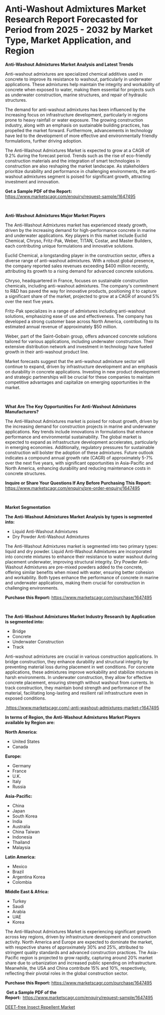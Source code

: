 <p><h1>​Anti-Washout Admixtures Market Research Report Forecasted for Period from 2025 -  2032 by Market Type, Market Application, and Region</h1></p><p><strong>​Anti-Washout Admixtures Market Analysis and Latest Trends</strong></p>
<p><p>Anti-washout admixtures are specialized chemical additives used in concrete to improve its resistance to washout, particularly in underwater applications. These admixtures help maintain the integrity and workability of concrete when exposed to water, making them essential for projects such as underwater construction, marine structures, and repair of hydraulic structures. </p><p>The demand for anti-washout admixtures has been influenced by the increasing focus on infrastructure development, particularly in regions prone to heavy rainfall or water exposure. The growing construction industry, along with an emphasis on sustainable building practices, has propelled the market forward. Furthermore, advancements in technology have led to the development of more effective and environmentally friendly formulations, further driving adoption.</p><p>The Anti-Washout Admixtures Market is expected to grow at a CAGR of 9.2% during the forecast period. Trends such as the rise of eco-friendly construction materials and the integration of smart technologies in construction are also reshaping the market landscape. As stakeholders prioritize durability and performance in challenging environments, the anti-washout admixtures segment is poised for significant growth, attracting investment and innovation.</p></p>
<p><strong>Get a Sample PDF of the Report:&nbsp;</strong> <a href="https://www.marketscagr.com/enquiry/request-sample/1647495?utm_campaign=2566&utm_medium=2&utm_source=Github&utm_content=ia&utm_term=29032025&utm_id=anti-washout-admixtures">https://www.marketscagr.com/enquiry/request-sample/1647495</a></p>
<p>&nbsp;</p>
<p><strong>​Anti-Washout Admixtures Major Market Players</strong></p>
<p><p>The Anti-Washout Admixtures market has experienced steady growth, driven by the increasing demand for high-performance concrete in marine and underwater applications. Key players in this market include Euclid Chemical, Chryso, Fritz-Pak, Weber, TITAN, Costar, and Master Builders, each contributing unique formulations and innovative solutions.</p><p>Euclid Chemical, a longstanding player in the construction sector, offers a diverse range of anti-washout admixtures. With a robust global presence, the company reported sales revenues exceeding $400 million recently, attributing its growth to a rising demand for advanced concrete solutions.</p><p>Chryso, headquartered in France, focuses on sustainable construction chemicals, including anti-washout admixtures. The company's commitment to R&D has paved the way for innovative products, positioning it to capture a significant share of the market, projected to grow at a CAGR of around 5% over the next five years. </p><p>Fritz-Pak specializes in a range of admixtures including anti-washout solutions, emphasizing ease of use and effectiveness. The company has developed a strong customer base across North America, contributing to its estimated annual revenue of approximately $50 million.</p><p>Weber, part of the Saint-Gobain group, offers advanced concrete solutions tailored for various applications, including underwater construction. Their extensive distribution network and investment in technology have fueled growth in their anti-washout product line.</p><p>Market forecasts suggest that the anti-washout admixture sector will continue to expand, driven by infrastructure development and an emphasis on durability in concrete applications. Investing in new product development and strategic partnerships will be crucial for these companies to maintain competitive advantages and capitalize on emerging opportunities in the market.</p></p>
<p>&nbsp;</p>
<p><strong>What Are The Key Opportunities For ​Anti-Washout Admixtures Manufacturers?</strong></p>
<p><p>The Anti-Washout Admixtures market is poised for robust growth, driven by the increasing demand for construction projects in marine and underwater applications. Key trends include innovations in formulations that enhance performance and environmental sustainability. The global market is expected to expand as infrastructure development accelerates, particularly in emerging economies. Additionally, regulatory pressures for sustainable construction will bolster the adoption of these admixtures. Future outlook indicates a compound annual growth rate (CAGR) of approximately 5-7% over the next five years, with significant opportunities in Asia-Pacific and North America, enhancing durability and reducing maintenance costs in concrete structures.</p></p>
<p><strong>Inquire or Share Your Questions If Any Before Purchasing This Report:</strong> <a href="https://www.marketscagr.com/enquiry/pre-order-enquiry/1647495?utm_campaign=2566&utm_medium=2&utm_source=Github&utm_content=ia&utm_term=29032025&utm_id=anti-washout-admixtures">https://www.marketscagr.com/enquiry/pre-order-enquiry/1647495</a></p>
<p>&nbsp;</p>
<p><strong>Market Segmentation</strong></p>
<p><strong>The ​Anti-Washout Admixtures Market Analysis by types is segmented into:</strong></p>
<p><ul><li>Liquid ​Anti-Washout Admixtures</li><li>Dry Powder ​Anti-Washout Admixtures</li></ul></p>
<p><p>The Anti-Washout Admixtures market is segmented into two primary types: liquid and dry powder. Liquid Anti-Washout Admixtures are incorporated into concrete mixtures to enhance their resistance to water washout during placement underwater, improving structural integrity. Dry Powder Anti-Washout Admixtures are pre-mixed powders added to the concrete, offering similar benefits when mixed with water, ensuring better cohesion and workability. Both types enhance the performance of concrete in marine and underwater applications, making them crucial for construction in challenging environments.</p></p>
<p><strong>Purchase this Report:&nbsp;</strong><a href="https://www.marketscagr.com/purchase/1647495?utm_campaign=2566&utm_medium=2&utm_source=Github&utm_content=ia&utm_term=29032025&utm_id=anti-washout-admixtures">https://www.marketscagr.com/purchase/1647495</a></p>
<p>&nbsp;</p>
<p><strong>The ​Anti-Washout Admixtures Market Industry Research by Application is segmented into:</strong></p>
<p><ul><li>Bridge</li><li>Concrete</li><li>Underwater Construction</li><li>Track</li></ul></p>
<p><p>Anti-washout admixtures are crucial in various construction applications. In bridge construction, they enhance durability and structural integrity by preventing material loss during placement in wet conditions. For concrete applications, these admixtures improve workability and stabilize mixtures in harsh environments. In underwater construction, they allow for effective concrete placement, ensuring strength without washout from currents. In track construction, they maintain bond strength and performance of the material, facilitating long-lasting and resilient rail infrastructure even in exposed conditions.</p></p>
<p><a href="https://www.marketscagr.com/-anti-washout-admixtures-market-r1647495?utm_campaign=2566&utm_medium=2&utm_source=Github&utm_content=ia&utm_term=29032025&utm_id=anti-washout-admixtures">&nbsp;https://www.marketscagr.com/-anti-washout-admixtures-market-r1647495</a></p>
<p><strong>In terms of Region, the ​Anti-Washout Admixtures Market Players available by Region are:</strong></p>
<p>
    <p> <strong> North America: </strong>
        <ul>
            <li>United States</li>
            <li>Canada</li>
        </ul>
        </p> 
    <p> <strong> Europe: </strong>
        <ul>
            <li>Germany</li>
            <li>France</li>
            <li>U.K.</li>
            <li>Italy</li>
            <li>Russia</li>
        </ul>
        </p> 
    <p> <strong> Asia-Pacific: </strong>
        <ul>
            <li>China</li>
            <li>Japan</li>
            <li>South Korea</li>
            <li>India</li>
            <li>Australia</li>
            <li>China Taiwan</li>
            <li>Indonesia</li>
            <li>Thailand</li>
            <li>Malaysia</li>
        </ul>
        </p> 
    <p> <strong> Latin America: </strong>
        <ul>
            <li>Mexico</li>
            <li>Brazil</li>
            <li>Argentina Korea</li>
            <li>Colombia</li>
        </ul>
        </p> 
    <p> <strong> Middle East & Africa: </strong>
        <ul>
            <li>Turkey</li>
            <li>Saudi</li>
            <li>Arabia</li>
            <li>UAE</li>
            <li>Korea</li>
        </ul>
    </p>
    </p>
<p><p>The Anti-Washout Admixtures Market is experiencing significant growth across key regions, driven by infrastructure development and construction activity. North America and Europe are expected to dominate the market, with respective shares of approximately 30% and 25%, attributed to stringent quality standards and advanced construction practices. The Asia-Pacific region is projected to grow rapidly, capturing around 20% market share due to urbanization and increased public spending on infrastructure. Meanwhile, the USA and China contribute 15% and 10%, respectively, reflecting their pivotal roles in the global construction sector.</p></p>
<p><strong>Purchase this Report: </strong><a href="https://www.marketscagr.com/purchase/1647495?utm_campaign=2566&utm_medium=2&utm_source=Github&utm_content=ia&utm_term=29032025&utm_id=anti-washout-admixtures">https://www.marketscagr.com/purchase/1647495</a></p>
<p>&nbsp;<strong>Get a Sample PDF of the Report:&nbsp;&nbsp;</strong><a href="https://www.marketscagr.com/enquiry/request-sample/1647495?utm_campaign=2566&utm_medium=2&utm_source=Github&utm_content=ia&utm_term=29032025&utm_id=anti-washout-admixtures">https://www.marketscagr.com/enquiry/request-sample/1647495</a></p>
<p><strong></strong></p>
<p><p><a href="https://github.com/klindsey95/Market-Research-Report-List-1/blob/main/deet-free-insect-repellent-market.md?utm_campaign=2566&utm_medium=2&utm_source=Github&utm_content=ia&utm_term=29032025&utm_id=anti-washout-admixtures">DEET-free Insect Repellent Market</a></p></p>